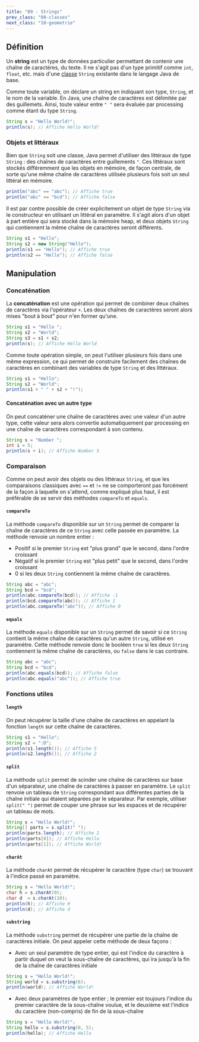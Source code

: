```yaml
---
title: "09 - Strings"
prev_class: "08-classes"
next_class: "10-geometrie"
---
```


## Définition
 Un **string** est un type de données particulier permettant de contenir une chaîne de caractères, du texte. Il ne s'agit pas d'un type primitif comme `int`, `float`, etc. mais d'une [classe](cours/08-classes.md) `String` existante dans le langage Java de base.

Comme toute variable, on déclare un string en indiquant son type, `String`, et le nom de la variable. En Java, une chaîne de caractères est délimitée par des guillemets. Ainsi, toute valeur entre `" "` sera évaluée par processing comme étant du type `String`.

```java
String s = "Hello World!";
println(s); // Affiche Hello World!
```

### Objets et littéraux

Bien que `String` soit une classe, Java permet d'utiliser des littéraux de type `String` : des chaînes de caractères entre guillements `"`. Ces littéraux sont stockés différemment que les objets en mémoire, de façon centrale, de sorte qu'une même chaîne de caractères utilisée plusieurs fois soit un seul littéral en mémoire.

```java
println("abc" == "abc"); // Affiche true
println("abc" == "bcd"); // Affiche false
```

Il est par contre possible de créer explicitement un objet de type `String` via le constructeur en utilisant un littéral en paramètre. Il s'agit alors d'un objet à part entière qui sera stocké dans la mémoire heap, et deux objets `String` qui contiennent la même chaîne de caractères seront différents.

```java
String s1 = "Hello";
String s2 = new String("Hello");
println(s1 == "Hello"); // Affiche true
println(s2 == "Hello"); // Affiche false
```


## Manipulation

### Concaténation

La **concaténation** est une opération qui permet de combiner deux chaînes de caractères via l'opérateur `+`. Les deux chaînes de caractères seront alors mises "bout à bout" pour n'en former qu'une.

```java
String s1 = "Hello ";
String s2 = "World";
String s3 = s1 + s2;
println(s); // Affiche Hello World
```

Comme toute opération simple, on peut l'utiliser plusieurs fois dans une même expression, ce qui permet de construire facilement des chaînes de caractères en combinant des variables de type `String`  et des littéraux.

```java
String s1 = "Hello";
String s2 = "World";
println(s1 + " " + s2 + "!");
```

#### Concaténation avec un autre type

On peut concaténer une chaîne de caractères avec une valeur d'un autre type, cette valeur sera alors convertie automatiquement par processing en une chaîne de caractères correspondant à son contenu.

```java
String s = "Number ";
int i = 5;
println(s + i); // Affiche Number 5
```


### Comparaison

Comme on peut avoir des objets ou des littéraux `String`, et que les comparaisons classiques avec `==` et `!=` ne se comporteront pas forcément de la façon à laquelle on s'attend, comme expliqué plus haut, il est préférable de se servir des méthodes `compareTo` et `equals`.

#### `compareTo`

La méthode `compareTo` disponible sur un `String` permet de comparer la chaîne de caractères de ce `String` avec celle passée en paramètre. La méthode renvoie un nombre entier :
- Positif si le premier `String` est "plus grand" que le second, dans l'ordre croissant
- Négatif si le premier `String` est "plus petit" que le second, dans l'ordre croissant
- 0 si les deux `String` contiennent la même chaîne de caractères.

```java
String abc = "abc";
String bcd = "bcd";
println(abc.compareTo(bcd)); // Affiche -1
println(bcd.compareTo(abc)); // Affiche 1
println(abc.compareTo("abc")); // Affiche 0
```

#### `equals`

La méthode `equals` disponible sur un `String` permet de savoir si ce `String` contient la même chaîne de caractères qu'un autre `String`, utilisé en paramètre. Cette méthode renvoie donc le booléen `true` si les deux `String` contiennent la même chaîne de caractères, ou `false` dans le cas contraire.

```java
String abc = "abc";
String bcd = "bcd";
println(abc.equals(bcd)); // Affiche false
println(abc.equals("abc")); // Affiche true
```

### Fonctions utiles

#### `length`

On peut récupérer la taille d'une chaîne de caractères en appelant la fonction `length` sur cette chaîne de caractères.

```java
String s1 = "Hello";
String s2 = ":D";
println(s1.length()); // Affiche 5
println(s2.length()); // Affiche 2
```

#### `split`

La méthode `split` permet de scinder une chaîne de caractères sur base d'un séparateur, une chaîne de caractères à passer en paramètre. Le `split` renvoie un tableau de `String` correspondant aux différentes parties de la chaîne initiale qui étaient séparées par le séparateur. Par exemple, utiliser `split(" ")` permet de couper une phrase sur les espaces et de récupérer un tableau de mots.

```java
String s = "Hello World!";
String[] parts = s.split(" ");
println(parts.length); // Affiche 2
println(parts[0]); // Affiche Hello
println(parts[1]); // Affiche World!
```

#### `charAt`

La méthode `charAt` permet de récupérer le caractère (type `char`) se trouvant à l'indice passé en paramètre.

```java
String s = "Hello World!";
char h = s.charAt(0);
char d  = s.charAt(10);
println(h); // Affiche H
println(d); // Affiche d
```

#### `substring`

La méthode `substring` permet de récupérer une partie de la chaîne de caractères initiale. On peut appeler cette méthode de deux façons :

- Avec un seul paramètre de type entier, qui est l'indice du caractère à partir duquel on veut la sous-chaîne de caractères, qui ira jusqu'à la fin de la chaîne de caractères initiale
```java
String s = "Hello World!";
String world = s.substring(6);
println(world); // Affiche World!
```
- Avec deux paramètres de type entier ; le premier est toujours l'indice du premier caractère de la sous-chaîne voulue, et le deuxième est l'indice du caractère (non-compris) de fin de la sous-chaîne
```java
String s = "Hello World!";
String hello = s.substring(0, 5);
println(hello); // Affiche Hello
```
